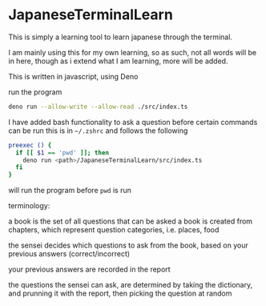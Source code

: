 # JapaneseTerminalLearn

This is simply a learning tool to learn japanese through the terminal.

I am mainly using this for my own learning, so as such, not all words will be in
here, though as i extend what I am learning, more will be added.

This is written in javascript, using Deno

run the program

```bash
deno run --allow-write --allow-read ./src/index.ts
```

I have added bash functionality to ask a question before certain commands can be
run this is in `~/.zshrc` and follows the following

```zsh
preexec () {
  if [[ $1 == 'pwd' ]]; then
    deno run <path>/JapaneseTerminalLearn/src/index.ts
  fi
}
```

will run the program before `pwd` is run

terminology:

a book is the set of all questions that can be asked a book is created from
chapters, which represent question categories, i.e. places, food

the sensei decides which questions to ask from the book, based on your previous
answers (correct/incorrect)

your previous answers are recorded in the report

the questions the sensei can ask, are determined by taking the dictionary, and
prunning it with the report, then picking the question at random
